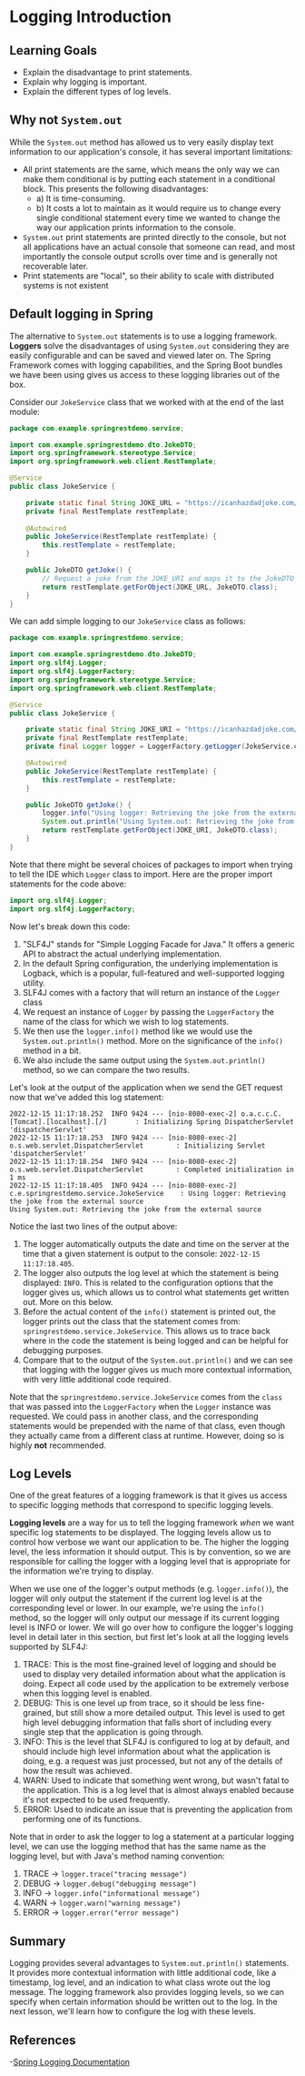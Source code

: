 # Logging Introduction

## Learning Goals

- Explain the disadvantage to print statements.
- Explain why logging is important.
- Explain the different types of log levels.

## Why not `System.out`

While the `System.out` method has allowed us to very easily display text
information to our application's console, it has several important limitations:

- All print statements are the same, which means the only way we can make them
  conditional is by putting each statement in a conditional block. This presents
  the following disadvantages:
  - a) It is time-consuming.
  - b) It costs a lot to maintain as it would require us to change every single
    conditional statement every time we wanted to change the way our application
    prints information to the console.
- `System.out` print statements are printed directly to the console, but not all
  applications have an actual console that someone can read, and most
  importantly the console output scrolls over time and is generally not
  recoverable later.
- Print statements are "local", so their ability to scale with distributed
  systems is not existent

## Default logging in Spring

The alternative to `System.out` statements is to use a logging framework.
**Loggers** solve the disadvantages of using `System.out` considering they are
easily configurable and can be saved and viewed later on. The Spring Framework
comes with logging capabilities, and the Spring Boot bundles we have been using
gives us access to these logging libraries out of the box.

Consider our `JokeService` class that we worked with at the end of the last
module:

```java
package com.example.springrestdemo.service;

import com.example.springrestdemo.dto.JokeDTO;
import org.springframework.stereotype.Service;
import org.springframework.web.client.RestTemplate;

@Service
public class JokeService {

    private static final String JOKE_URL = "https://icanhazdadjoke.com/";
    private final RestTemplate restTemplate;
    
    @Autowired
    public JokeService(RestTemplate restTemplate) {
        this.restTemplate = restTemplate;
    }

    public JokeDTO getJoke() {
        // Request a joke from the JOKE_URI and maps it to the JokeDTO
        return restTemplate.getForObject(JOKE_URL, JokeDTO.class);
    }
}
```

We can add simple logging to our `JokeService` class as follows:

```java
package com.example.springrestdemo.service;

import com.example.springrestdemo.dto.JokeDTO;
import org.slf4j.Logger;
import org.slf4j.LoggerFactory;
import org.springframework.stereotype.Service;
import org.springframework.web.client.RestTemplate;

@Service
public class JokeService {

    private static final String JOKE_URI = "https://icanhazdadjoke.com/";
    private final RestTemplate restTemplate;
    private final Logger logger = LoggerFactory.getLogger(JokeService.class);

    @Autowired
    public JokeService(RestTemplate restTemplate) {
        this.restTemplate = restTemplate;
    }

    public JokeDTO getJoke() {
        logger.info("Using logger: Retrieving the joke from the external source");
        System.out.println("Using System.out: Retrieving the joke from the external source");
        return restTemplate.getForObject(JOKE_URI, JokeDTO.class);
    }
}
```

Note that there might be several choices of packages to import when trying to
tell the IDE which `Logger` class to import. Here are the proper import
statements for the code above:

```java
import org.slf4j.Logger;
import org.slf4j.LoggerFactory;
```

Now let's break down this code:

1. "SLF4J" stands for "Simple Logging Facade for Java." It offers a generic API
   to abstract the actual underlying implementation.
2. In the default Spring configuration, the underlying implementation is
   Logback, which is a popular, full-featured and well-supported logging
   utility.
3. SLF4J comes with a factory that will return an instance of the `Logger` class
4. We request an instance of `Logger` by passing the `LoggerFactory` the name of
   the class for which we wish to log statements.
5. We then use the `logger.info()` method like we would use the
   `System.out.println()` method. More on the significance of the `info()`
   method in a bit.
6. We also include the same output using the `System.out.println()` method, so
   we can compare the two results.

Let's look at the output of the application when we send the GET request now
that we've added this log statement:

```text
2022-12-15 11:17:18.252  INFO 9424 --- [nio-8080-exec-2] o.a.c.c.C.[Tomcat].[localhost].[/]       : Initializing Spring DispatcherServlet 'dispatcherServlet'
2022-12-15 11:17:18.253  INFO 9424 --- [nio-8080-exec-2] o.s.web.servlet.DispatcherServlet        : Initializing Servlet 'dispatcherServlet'
2022-12-15 11:17:18.254  INFO 9424 --- [nio-8080-exec-2] o.s.web.servlet.DispatcherServlet        : Completed initialization in 1 ms
2022-12-15 11:17:18.405  INFO 9424 --- [nio-8080-exec-2] c.e.springrestdemo.service.JokeService    : Using logger: Retrieving the joke from the external source
Using System.out: Retrieving the joke from the external source
```

Notice the last two lines of the output above:

1. The logger automatically outputs the date and time on the server at the time
   that a given statement is output to the console: `2022-12-15 11:17:18.405`.
2. The logger also outputs the log level at which the statement is being
   displayed: `INFO`. This is related to the configuration options that the
   logger gives us, which allows us to control what statements get written out.
   More on this below.
3. Before the actual content of the `info()` statement is printed out, the
   logger prints out the class that the statement comes from:
   `springrestdemo.service.JokeService`. This allows us to trace back where in
   the code the statement is being logged and can be helpful for debugging
   purposes.
4. Compare that to the output of the `System.out.println()` and we can see that
   logging with the logger gives us much more contextual information, with very
   little additional code required.

Note that the `springrestdemo.service.JokeService` comes from the `class` that
was passed into the `LoggerFactory` when the `Logger` instance was requested.
We could pass in another class, and the corresponding statements would be
prepended with the name of that class, even though they actually came from a
different class at runtime. However, doing so is highly **not** recommended.

## Log Levels

One of the great features of a logging framework is that it gives us access to
specific logging methods that correspond to specific logging levels.

**Logging levels** are a way for us to tell the logging framework _when_ we
want specific log statements to be displayed. The logging levels allow us to
control how verbose we want our application to be. The higher the logging level,
the less information it should output. This is by convention, so we are
responsible for calling the logger with a logging level that is appropriate for
the information we're trying to display.

When we use one of the logger's output methods (e.g. `logger.info()`), the
logger will only output the statement if the current log level is at the
corresponding level or lower. In our example, we're using the `info()` method,
so the logger will only output our message if its current logging level is
INFO or lower. We will go over how to configure the logger's logging level in
detail later in this section, but first let's look at all the logging levels
supported by SLF4J:

1. TRACE: This is the most fine-grained level of logging and should be used to
   display very detailed information about what the application is doing.
   Expect all code used by the application to be extremely verbose when this
   logging level is enabled.
2. DEBUG: This is one level up from trace, so it should be less fine-grained,
   but still show a more detailed output. This level is used to get high level
   debugging information that falls short of including every single step that
   the application is going through.
3. INFO: This is the level that SLF4J is configured to log at by default, and
   should include high level information about what the application is doing,
   e.g. a request was just processed, but not any of the details of how the
   result was achieved.
4. WARN: Used to indicate that something went wrong, but wasn't fatal to the
   application. This is a log level that is almost always enabled because it's
   not expected to be used frequently.
5. ERROR: Used to indicate an issue that is preventing the application from
   performing one of its functions.

Note that in order to ask the logger to log a statement at a particular logging
level, we can use the logging method that has the same name as the logging
level, but with Java's method naming convention:

1. TRACE -> `logger.trace("tracing message")`
2. DEBUG -> `logger.debug("debugging message")`
3. INFO -> `logger.info("informational message")`
4. WARN -> `logger.warn("warning message")`
5. ERROR -> `logger.error("error message")`

## Summary

Logging provides several advantages to `System.out.println()` statements. It
provides more contextual information with little additional code, like a
timestamp, log level, and an indication to what class wrote out the log message.
The logging framework also provides logging levels, so we can specify when
certain information should be written out to the log. In the next lesson, we'll
learn how to configure the log with these levels.

## References

-[Spring Logging Documentation](https://docs.spring.io/spring-boot/docs/2.1.18.RELEASE/reference/html/boot-features-logging.html)
